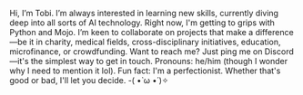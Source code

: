 Hi, I’m Tobi. I’m always interested in learning new skills, currently diving deep into all sorts of AI technology. Right now, I'm getting to grips with Python and Mojo. I’m keen to collaborate on projects that make a difference—be it in charity, medical fields, cross-disciplinary initiatives, education, microfinance, or crowdfunding. Want to reach me? Just ping me on Discord—it's the simplest way to get in touch. Pronouns: he/him (though I wonder why I need to mention it lol). Fun fact: I'm a perfectionist. Whether that's good or bad, I'll let you decide. -( •̀ ω •́ )✧
